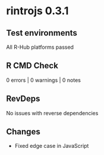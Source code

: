 # rintrojs 0.3.1

## Test environments

All R-Hub platforms passed

## R CMD Check

0 errors | 0 warnings | 0 notes

## RevDeps

No issues with reverse dependencies

## Changes

- Fixed edge case in JavaScript